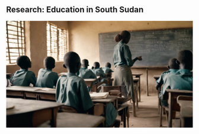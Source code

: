 ## Research: Education in South Sudan
<a href="https://njwsn.github.io/pages/education-south-sudan"> <img src="images/education-ss-sd.png"/> </a>
